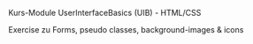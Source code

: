 Kurs-Module UserInterfaceBasics (UIB) - HTML/CSS

Exercise zu Forms, pseudo classes, background-images & icons

